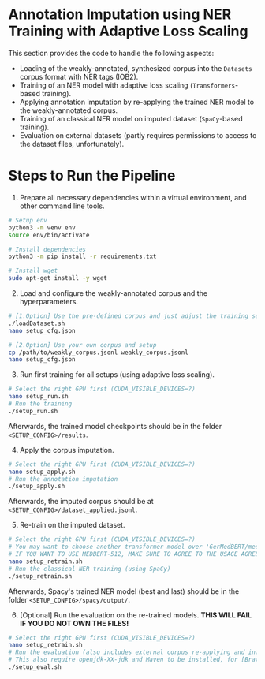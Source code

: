 # Annotation Imputation using NER Training with Adaptive Loss Scaling

This section provides the code to handle the following aspects:
- Loading of the weakly-annotated, synthesized corpus into the `Datasets` corpus format with NER tags (IOB2).
- Training of an NER model with adaptive loss scaling (`Transformers`-based training).
- Applying annotation imputation by re-applying the trained NER model to the weakly-annotated corpus.
- Training of an classical NER model on imputed dataset (`SpaCy`-based training).
- Evaluation on external datasets (partly requires permissions to access to the dataset files, unfortunately).

# Steps to Run the Pipeline
1. Prepare all necessary dependencies within a virtual environment, and other command line tools.
```bash
# Setup env
python3 -m venv env
source env/bin/activate

# Install dependencies
python3 -m pip install -r requirements.txt

# Install wget
sudo apt-get install -y wget
```

2. Load and configure the weakly-annotated corpus and the hyperparameters.
```bash
# [1.Option] Use the pre-defined corpus and just adjust the training setups.
./loadDataset.sh
nano setup_cfg.json

# [2.Option] Use your own corpus and setup
cp /path/to/weakly_corpus.jsonl weakly_corpus.jsonl
nano setup_cfg.json
```

3. Run first training for all setups (using adaptive loss scaling).
```bash
# Select the right GPU first (CUDA_VISIBLE_DEVICES=?)
nano setup_run.sh
# Run the training
./setup_run.sh
```
Afterwards, the trained model checkpoints should be in the folder `<SETUP_CONFIG>/results`.

4. Apply the corpus imputation.
```bash
# Select the right GPU first (CUDA_VISIBLE_DEVICES=?)
nano setup_apply.sh
# Run the annotation imputation
./setup_apply.sh
```
Afterwards, the imputed corpus should be at `<SETUP_CONFIG>/dataset_applied.jsonl`.

5. Re-train on the imputed dataset.
```bash
# Select the right GPU first (CUDA_VISIBLE_DEVICES=?)
# You may want to choose another transformer model over 'GerMedBERT/medbert-512' as well.
# IF YOU WANT TO USE MEDBERT-512, MAKE SURE TO AGREE TO THE USAGE AGREEMENT OF THE MODEL AND STORE YOUR API TOKEN TO THE LOCAL HUGGINGFACE CLI
nano setup_retrain.sh
# Run the classical NER training (using SpaCy)
./setup_retrain.sh
```
Afterwards, Spacy's trained NER model (best and last) should be in the folder `<SETUP_CONFIG>/spacy/output/`.

6. [Optional] Run the evaluation on the re-trained models. **THIS WILL FAIL IF YOU DO NOT OWN THE FILES!**
```bash
# Select the right GPU first (CUDA_VISIBLE_DEVICES=?)
nano setup_retrain.sh
# Run the evaluation (also includes external corpus re-applying and inference)
# This also require openjdk-XX-jdk and Maven to be installed, for [BratEval](https://github.com/READ-BioMed/brateval)
./setup_eval.sh
```
